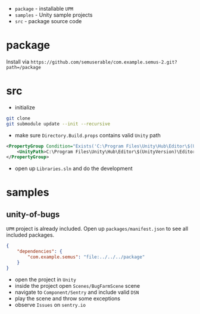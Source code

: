 * `package` - installable `UPM`
* `samples` - Unity sample projects
* `src` - package source code

# package

Install via `https://github.com/semuserable/com.example.semus-2.git?path=/package`

# src

* initialize
```bash
git clone
git submodule update --init --recursive
```
* make sure `Directory.Build.props` contains valid `Unity` path
```xml
<PropertyGroup Condition="Exists('C:\Program Files\Unity\Hub\Editor\$(UnityVersion)\Editor\Data\Managed\UnityEngine.dll')">
    <UnityPath>C:\Program Files\Unity\Hub\Editor\$(UnityVersion)\Editor\Data\Managed</UnityPath>
</PropertyGroup>
```
* open up `Libraries.sln` and do the development

# samples

## unity-of-bugs

`UPM` project is already included. Open up `packages/manifest.json` to see all included packages.
```json
{
    "dependencies": {
        "com.example.semus": "file:../../../package"
    }
}
```

* open the project in `Unity`
* inside the project open `Scenes/BugFarmScene` scene
* navigate to `Component/Sentry` and include valid `DSN`
* play the scene and throw some exceptions
* observe `Issues` on `sentry.io` 
